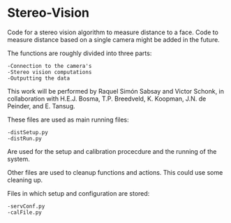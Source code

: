 # Stereo-Vision
Code for a stereo vision algorithm to measure distance to a face. Code to measure distance based on a single camera might be added in the future.

The functions are roughly divided into three parts:

	-Connection to the camera's
	-Stereo vision computations
	-Outputting the data
	
This work will be performed by Raquel Simón Sabsay and Victor Schonk, in collaboration with H.E.J. Bosma, T.P. Breedveld, K. Koopman, J.N. de Peinder, and E. Tansug.

These files are used as main running files:

	-distSetup.py
	-distRun.py
	
Are used for the setup and calibration procecdure and the running of the system.

Other files are used to cleanup functions and actions. This could use some cleaning up.

Files in which setup and configuration are stored:

	-servConf.py
	-calFile.py